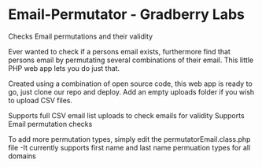 # Email-Permutator - Gradberry Labs
Checks Email permutations and their validity

Ever wanted to check if a persons email exists, furthermore find that persons email by permutating several combinations of their email. This little PHP web app lets you do just that.

Created using a combination of open source code, this web app is ready to go, just clone our repo and deploy. Add an empty uploads folder if you wish to upload CSV files. 

Supports full CSV email list uploads to check emails for validity 
Supports Email permutation checks

To add more permutation types, simply edit the permutatorEmail.class.php file 
-It currently supports first name and last name permuation types for all domains


